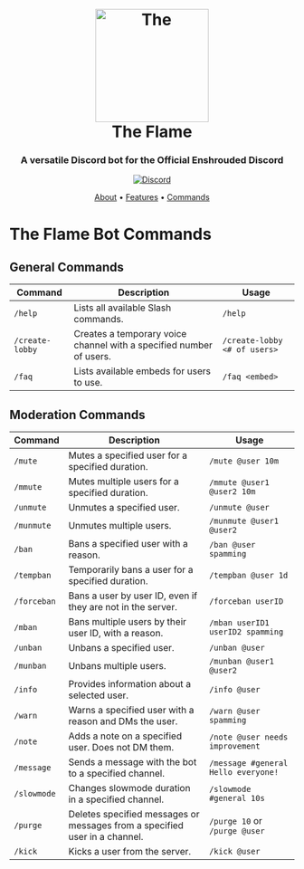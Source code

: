 <h1 align="center">
  <br>
  <img  src="https://enshrouded.wiki.gg/images/8/8d/The_Flame.png" width="200px" height="200px" alt=The Flame>
  <br>
  The Flame
  <br>
</h1>

<h3 align=center>A versatile Discord bot for the Official Enshrouded Discord</h3>

<div align=center>

 [![Discord](https://img.shields.io/discord/658113349384667198.svg?label=&logo=discord&logoColor=ffffff&color=7389D8&labelColor=6A7EC2)](https://discord.gg/Enshrouded)

</div>

<p align="center">
  <a href="#question-about">About</a>
  •
  <a href="#exclamation-features">Features</a>
  •
  <a href="https://github.com/ThePrimoris/EnshroudedBot/blob/master/docs/COMMANDS.md">Commands</a>
</p>

# The Flame Bot Commands

## General Commands

| Command              | Description                                              | Usage                          |
|----------------------|----------------------------------------------------------|--------------------------------|
| `/help`              | Lists all available Slash commands.                     | `/help`                         |
| `/create-lobby`      | Creates a temporary voice channel with a specified number of users. | `/create-lobby <# of users>`    |
| `/faq`               | Lists available embeds for users to use.                 | `/faq <embed>`                  |

## Moderation Commands

| Command              | Description                                              | Usage                          |
|----------------------|----------------------------------------------------------|--------------------------------|
| `/mute`              | Mutes a specified user for a specified duration.        | `/mute @user 10m`              |
| `/mmute`             | Mutes multiple users for a specified duration.           | `/mmute @user1 @user2 10m`     |
| `/unmute`            | Unmutes a specified user.                                | `/unmute @user`                |
| `/munmute`           | Unmutes multiple users.                                  | `/munmute @user1 @user2`       |
| `/ban`               | Bans a specified user with a reason.                     | `/ban @user spamming`          |
| `/tempban`           | Temporarily bans a user for a specified duration.        | `/tempban @user 1d`            |
| `/forceban`          | Bans a user by user ID, even if they are not in the server. | `/forceban userID`            |
| `/mban`              | Bans multiple users by their user ID, with a reason.     | `/mban userID1 userID2 spamming` |
| `/unban`             | Unbans a specified user.                                | `/unban @user`                 |
| `/munban`            | Unbans multiple users.                                  | `/munban @user1 @user2`        |
| `/info`              | Provides information about a selected user.             | `/info @user`                  |
| `/warn`              | Warns a specified user with a reason and DMs the user.   | `/warn @user spamming`         |
| `/note`              | Adds a note on a specified user. Does not DM them.       | `/note @user needs improvement` |
| `/message`           | Sends a message with the bot to a specified channel.     | `/message #general Hello everyone!` |
| `/slowmode`          | Changes slowmode duration in a specified channel.        | `/slowmode #general 10s`       |
| `/purge`             | Deletes specified messages or messages from a specified user in a channel. | `/purge 10` or `/purge @user` |
| `/kick`              | Kicks a user from the server.                            | `/kick @user`                  |
